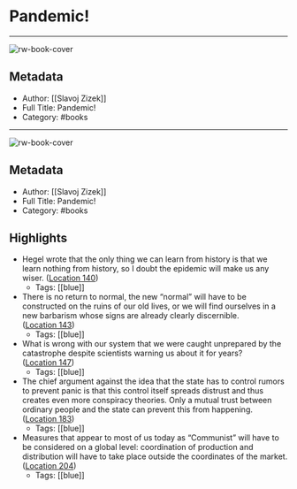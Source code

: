 # Pandemic!

---
![rw-book-cover](https://m.media-amazon.com/images/I/41qpVtmdwIL._SY160.jpg)

## Metadata
- Author: [[Slavoj Zizek]]
- Full Title: Pandemic!
- Category: #books
---
![rw-book-cover](https://m.media-amazon.com/images/I/41qpVtmdwIL._SY160.jpg)

## Metadata
- Author: [[Slavoj Zizek]]
- Full Title: Pandemic!
- Category: #books

## Highlights
- Hegel wrote that the only thing we can learn from history is that we learn nothing from history, so I doubt the epidemic will make us any wiser. ([Location 140](https://readwise.io/to_kindle?action=open&asin=B08922D1F6&location=140))
    - Tags: [[blue]] 
- There is no return to normal, the new “normal” will have to be constructed on the ruins of our old lives, or we will find ourselves in a new barbarism whose signs are already clearly discernible. ([Location 143](https://readwise.io/to_kindle?action=open&asin=B08922D1F6&location=143))
    - Tags: [[blue]] 
- What is wrong with our system that we were caught unprepared by the catastrophe despite scientists warning us about it for years? ([Location 147](https://readwise.io/to_kindle?action=open&asin=B08922D1F6&location=147))
    - Tags: [[blue]] 
- The chief argument against the idea that the state has to control rumors to prevent panic is that this control itself spreads distrust and thus creates even more conspiracy theories. Only a mutual trust between ordinary people and the state can prevent this from happening. ([Location 183](https://readwise.io/to_kindle?action=open&asin=B08922D1F6&location=183))
    - Tags: [[blue]] 
- Measures that appear to most of us today as “Communist” will have to be considered on a global level: coordination of production and distribution will have to take place outside the coordinates of the market. ([Location 204](https://readwise.io/to_kindle?action=open&asin=B08922D1F6&location=204))
    - Tags: [[blue]] 
